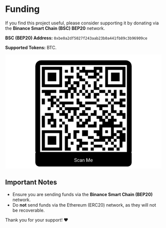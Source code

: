 # Funding

If you find this project useful, please consider supporting it by donating via the **Binance Smart Chain (BSC) BEP20** network.

**BSC (BEP20) Address:** `0xbe0a2df5027f243aab23b0a441fb89c3b96909ce`

**Supported Tokens:** BTC.

![BSC QR Code](images/qr-code.png)  

## Important Notes

- Ensure you are sending funds via the **Binance Smart Chain (BEP20)** network.
- Do **not** send funds via the Ethereum (ERC20) network, as they will not be recoverable.

Thank you for your support! ❤️
